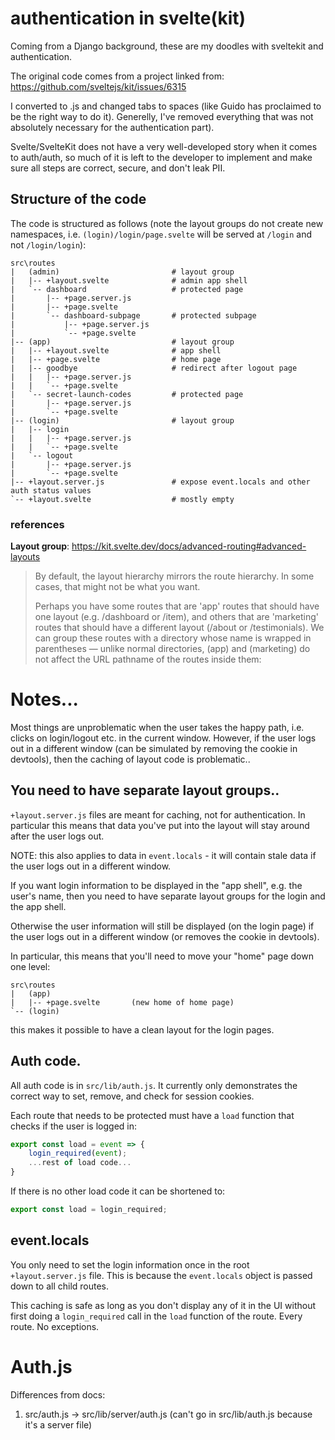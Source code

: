 # authentication in svelte(kit)

Coming from a Django background, these are my doodles with sveltekit and authentication.

The original code comes from a project linked from: https://github.com/sveltejs/kit/issues/6315

I converted to .js and changed tabs to spaces (like Guido has proclaimed to be the right way to do it). Generelly, I've removed everything that was not absolutely necessary for the authentication part).

Svelte/SvelteKit does not have a very well-developed story when it comes to auth/auth, so much of it is left to the developer to implement and make sure all steps are correct, secure, and don't leak PII.

## Structure of the code

The code is structured as follows (note the layout groups do not create new namespaces, i.e.
`(login)/login/page.svelte` will be served at `/login` and not `/login/login`):

```console
src\routes
|   (admin)                         # layout group 
|   |-- +layout.svelte              # admin app shell
|   `-- dashboard                   # protected page
|       |-- +page.server.js
|       |-- +page.svelte
|       `-- dashboard-subpage       # protected subpage
|           |-- +page.server.js
|           `-- +page.svelte
|-- (app)                           # layout group 
|   |-- +layout.svelte              # app shell
|   |-- +page.svelte                # home page
|   |-- goodbye                     # redirect after logout page
|   |   |-- +page.server.js
|   |   `-- +page.svelte
|   `-- secret-launch-codes         # protected page
|       |-- +page.server.js
|       `-- +page.svelte
|-- (login)                         # layout group 
|   |-- login
|   |   |-- +page.server.js
|   |   `-- +page.svelte
|   `-- logout
|       |-- +page.server.js
|       `-- +page.svelte
|-- +layout.server.js               # expose event.locals and other auth status values
`-- +layout.svelte                  # mostly empty
```

### references
**Layout group**: https://kit.svelte.dev/docs/advanced-routing#advanced-layouts

> By default, the layout hierarchy mirrors the route hierarchy. In some cases, that might not be what you want.
>
> Perhaps you have some routes that are 'app' routes that should have one layout (e.g. /dashboard or /item), and others that are 'marketing' routes that should have a different layout (/about or /testimonials). We can group these routes with a directory whose name is wrapped in parentheses — unlike normal directories, (app) and (marketing) do not affect the URL pathname of the routes inside them:


# Notes...

Most things are unproblematic when the user takes the happy path, i.e. clicks on login/logout etc. in the current window. However, if the user logs out in a different window (can be simulated by removing the cookie in devtools), then the caching of layout code is problematic..

## You need to have separate layout groups..

`+layout.server.js` files are meant for caching, not for authentication. In particular this means that data you've put into the layout will stay around after the user logs out.

NOTE: this also applies to data in `event.locals` - it will contain stale data if the user logs out in a different window.

If you want login information to be displayed in the "app shell", e.g. the user's name, then you need to have separate layout groups for the login and the app shell.

Otherwise the user information will still be displayed (on the login page) if the user logs out in a different window (or removes the cookie in devtools).

In particular, this means that you'll need to move your "home" page down one level:

```console
src\routes
|   (app)
|   |-- +page.svelte       (new home of home page)
`-- (login)
```

this makes it possible to have a clean layout for the login pages.

## Auth code.

All auth code is in `src/lib/auth.js`. It currently only demonstrates the correct way to set, remove, and check for session cookies.

Each route that needs to be protected must have a `load` function that checks if the user is logged in:
    
```javascript
export const load = event => {
    login_required(event);
    ...rest of load code...
}
```

If there is no other load code it can be shortened to:

```javascript
export const load = login_required;
```

## event.locals

You only need to set the login information once in the root `+layout.server.js` file. This is because the `event.locals` object is passed down to all child routes.

This caching is safe as long as you don't display any of it in the UI without first doing a `login_required` 
call in the `load` function of the route. Every route. No exceptions.


# Auth.js

Differences from docs:

1. src/auth.js -> src/lib/server/auth.js (can't go in src/lib/auth.js because it's a server file)